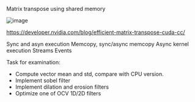 Matrix transpose using shared memory

![image](https://github.com/gagikh/cuda/assets/7694001/56dbadb8-467e-48df-aa11-267e9afcce0f)

https://developer.nvidia.com/blog/efficient-matrix-transpose-cuda-cc/

Sync and asyn execution
Memcopy, sync/async memcopy
Async kernel execution
Streams
Events

Task for examination:
- Compute vector mean and std, compare with CPU version.
- Implement sobel filter
- Implement dilation and erosion filters
- Optimize one of OCV 1D/2D filters 
